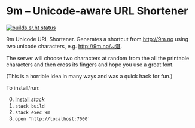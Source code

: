 9m – Unicode-aware URL Shortener
================================

[![builds.sr.ht status](https://builds.sr.ht/~ehamberg/9m.svg)](https://builds.sr.ht/~ehamberg/9m?)

9m Unicode URL Shortener. Generates a shortcut from <http://9m.no> using two
unicode characters, e.g. <http://9m.no/പ湛>.

The server will choose two characters at random from the all the printable
characters and then cross its fingers and hope you use a great font.

(This is a horrible idea in many ways and was a quick hack for fun.)

To install/run:

0. [Install *stack*](https://docs.haskellstack.org/en/stable/install_and_upgrade/)
1. `stack build`
2. `stack exec 9m`
3. `open 'http://localhost:7000'`
